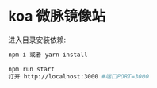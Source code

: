 # koa 微脉镜像站

进入目录安装依赖:
```bash
npm i 或者 yarn install
```

```bash
npm run start
打开 http://localhost:3000 #端口PORT=3000
```